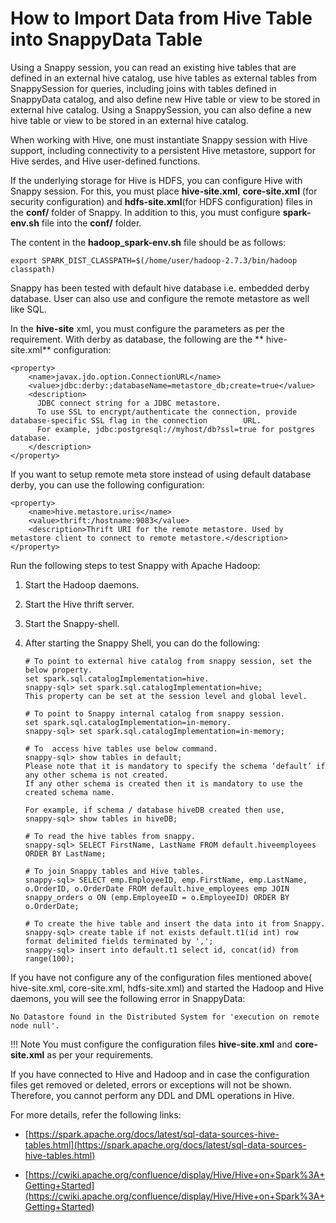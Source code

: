 # How to Import Data from Hive Table into SnappyData Table


Using a Snappy session, you can read an existing hive tables that are defined in an external hive catalog, use hive tables as external tables from SnappySession for queries, including joins with tables defined in SnappyData catalog,  and also define new Hive table or view to be stored in external hive catalog. Using a SnappySession, you can also define a new hive table or view to be stored in an external hive catalog.

When working with Hive, one must instantiate Snappy session with Hive support, including connectivity to a persistent Hive metastore, support for Hive serdes, and Hive user-defined functions.

If the underlying storage for Hive is HDFS, you can configure Hive with Snappy session. For this, you must place **hive-site.xml**, **core-site.xml** (for security configuration) and **hdfs-site.xml**(for HDFS configuration) files in the **conf/** folder of Snappy. In addition to this, you must configure **spark-env.sh** file into the **conf/** folder.

The content in the **hadoop_spark-env.sh** file should be as follows:  
```
export SPARK_DIST_CLASSPATH=$(/home/user/hadoop-2.7.3/bin/hadoop classpath)
```

Snappy has been tested with default hive database i.e. embedded derby database. User can also use and configure the remote metastore as well like SQL.

In the **hive-site** xml, you must configure the parameters as per the requirement. With derby as database, the following are the ** hive-site.xml** configuration:

```
<property>
    <name>javax.jdo.option.ConnectionURL</name>
    <value>jdbc:derby:;databaseName=metastore_db;create=true</value>
    <description>
      JDBC connect string for a JDBC metastore.
      To use SSL to encrypt/authenticate the connection, provide database-specific SSL flag in the connection        URL.
      For example, jdbc:postgresql://myhost/db?ssl=true for postgres database.
    </description>
</property>
```

If you want to setup remote meta store instead of using default database derby, you can use the following configuration:

```
<property>
    <name>hive.metastore.uris</name>
    <value>thrift:/hostname:9083</value>
    <description>Thrift URI for the remote metastore. Used by metastore client to connect to remote metastore.</description>
</property>

```

Run the following steps to test Snappy with Apache Hadoop:

1.	Start the Hadoop daemons.
2.	Start the Hive thrift server.
3.	Start the Snappy-shell. 
4.	After starting the Snappy Shell, you can do the following:

        # To point to external hive catalog from snappy session, set the below property.
        set spark.sql.catalogImplementation=hive.
        snappy-sql> set spark.sql.catalogImplementation=hive;
        This property can be set at the session level and global level.

        # To point to Snappy internal catalog from snappy session.
        set spark.sql.catalogImplementation=in-memory.
        snappy-sql> set spark.sql.catalogImplementation=in-memory;

        # To  access hive tables use below command.
        snappy-sql> show tables in default;
        Please note that it is mandatory to specify the schema ‘default’ if any other schema is not created.
        If any other schema is created then it is mandatory to use the created schema name.

        For example, if schema / database hiveDB created then use,
        snappy-sql> show tables in hiveDB;

        # To read the hive tables from snappy.
        snappy-sql> SELECT FirstName, LastName FROM default.hiveemployees ORDER BY LastName;

        # To join Snappy tables and Hive tables.
        snappy-sql> SELECT emp.EmployeeID, emp.FirstName, emp.LastName, o.OrderID, o.OrderDate FROM default.hive_employees emp JOIN snappy_orders o ON (emp.EmployeeID = o.EmployeeID) ORDER BY o.OrderDate;

        # To create the hive table and insert the data into it from Snappy.
        snappy-sql> create table if not exists default.t1(id int) row format delimited fields terminated by ',';
        snappy-sql> insert into default.t1 select id, concat(id) from range(100);

If you have not configure any of the configuration files mentioned above( hive-site.xml, core-site.xml, hdfs-site.xml) and started the Hadoop and Hive daemons, you will see the following error in SnappyData:

```
No Datastore found in the Distributed System for 'execution on remote node null'.
```
!!! Note
	You must configure the configuration files **hive-site.xml** and **core-site.xml** as per your requirements.

If you have connected to Hive and Hadoop and in case the configuration files get removed or deleted, errors or exceptions will not be shown. Therefore, you cannot perform any DDL and DML operations in Hive.

For more details, refer the following links:

*	[https://spark.apache.org/docs/latest/sql-data-sources-hive-tables.html](https://spark.apache.org/docs/latest/sql-data-sources-hive-tables.html)

*	[https://cwiki.apache.org/confluence/display/Hive/Hive+on+Spark%3A+Getting+Started](https://cwiki.apache.org/confluence/display/Hive/Hive+on+Spark%3A+Getting+Started)

<!---
**Option 1** 

If Hive tables have data stored in Apache Parquet format or Optimized Row Columnar (ORC) format the data can be copied directly into SnappyData tables.

For example,
```pre
CREATE EXTERNAL TABLE <hive_external_table_name> USING parquet OPTIONS(path path-to-parquet-or-orc)

CREATE TABLE <table_name> USING COLUMN AS (select * from hive_external_table_name)
```
For more information on creating an external table, refer to [CREATE EXTERNAL TABLE](../reference/sql_reference/create-external-table.md).

**Option 2**

Take the RDD[Row] from Dataset of Hive Table and insert it into column table.

For example,
```pre
val ds = spark.table("Hive_Table_Name")
val df = snappy.createDataFrame(ds.rdd, ds.schema)
df.write.format("column").saveAsTable("Snappy_Table_Name")
```

In above example, 'spark' is of type SparkSession and 'snappy' is of type SnappySession.
-->